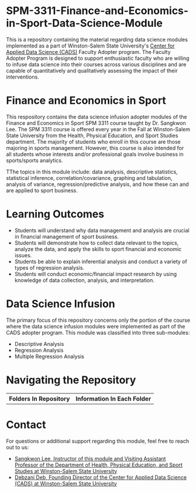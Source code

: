 
# SPM-3311-Finance-and-Economics-in-Sport-Data-Science-Module
This is a repository containing the material regarding data science modules implemented as a part of Winston-Salem State University's [Center for Applied Data Science (CADS)](https://www.wssu.edu/academics/colleges-and-departments/college-of-arts-sciences-business-education/center-for-applied-data-science/index.html) Faculty Adopter program. The Faculty Adopter Program is designed to support enthusiastic faculty who are willing to infuse data science into their courses across various disciplines and are capable of quantitatively and qualitatively assessing the impact of their interventions. 

# Finance and Economics in Sport
This respository contains the data science infusion adopter modules of the Finance and Economics in Sport SPM 3311 course taught by Dr. Sangkwon Lee. The SPM 3311 course is offered every year in the Fall at Winston-Salem State University from the Health, Physical Education, and Sport Studies department. The majority of students who enroll in this course are those majoring in sports management. However, this course is also intended for all students whose interests and/or professional goals involve business in sports/sports analytics.

TThe topics in this module include: data analysis, descriptive statistics, statistical inference, correlation/covariance, graphing and tabulation, analysis of variance, regression/predictive analysis, and how these can and are applied to sport business.

# Learning Outcomes
* Students will understand why data management and analysis are crucial in financial management of sport business.
* Students will demonstrate how to collect data relevant to the topics, analyze the data, and apply the skills to sport financial and economic issues.
* Students be able to explain inferential analysis and conduct a variety of types of regression analysis.
* Students will conduct economic/financial impact research by using knowledge of data collection, analysis, and interpretation.

# Data Science Infusion
The primary focus of this repository concerns only the portion of the course where the data science infusion modules were implemented as part of the CADS adopter program. This module was classified into three sub-modules:
* Descriptive Analysis
* Regression Analysis
* Multiple Regression Analysis

# Navigating the Repository
<table>
  <tbody>
    <tr>
      <th>Folders In Repository</th>
      <th>Information In Each Folder</th>
    </tr>
  </tbody>
</table>  

# Contact
For questions or additional support regarding this module, feel free to reach out to us:
* [Sangkwon Lee, Instructor of this module and Visiting Assistant Professor of the Department of Health, Physical Education, and Sport Studies at Winston-Salem State University](mailto:lees@wssu.edu)
* [Debzani Deb, Founding Director of the Center for Applied Data Science (CADS) at Winston-Salem State University](mailto:debd@wssu.edu)
